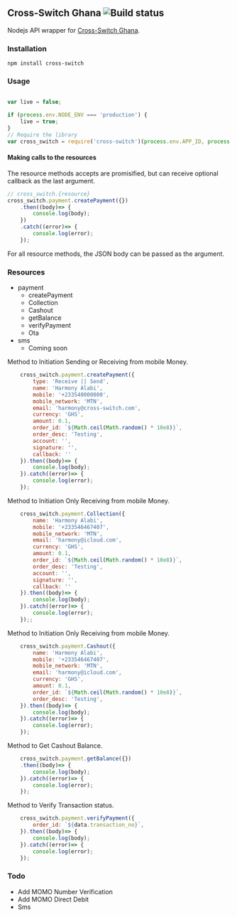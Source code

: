 ## Cross-Switch Ghana ![Build status](https://travis-ci.org/theslyone/node-cross-switch.svg?branch=master)

Nodejs API wrapper for [Cross-Switch Ghana](https://docs.cross-switch.app).

### Installation

```
npm install cross-switch
```

### Usage

```js

var live = false;

if (process.env.NODE_ENV === 'production') {
	live = true;
}
// Require the library
var cross_switch = require('cross-switch')(process.env.APP_ID, process.env.APP_KEY, live);


```

#### Making calls to the resources
The resource methods accepts are promisified, but can receive optional callback as the last argument.

```js
// cross_switch.{resource}
cross_switch.payment.createPayment({})
	.then((body)=> {
  		console.log(body);
	})
	.catch((error)=> {
		console.log(error);
	});
```



For all resource methods, the JSON body can be passed as the argument.

### Resources

- payment
  - createPayment
  - Collection
  - Cashout
  - getBalance
  - verifyPayment
  - Ota
- sms 
  - Coming soon

Method to Initiation Sending or Receiving from mobile Money.

```js
	cross_switch.payment.createPayment({
		type: 'Receive || Send',
		name: 'Harmony Alabi',
		mobile: '+233540000000',
		mobile_network: 'MTN',
		email: 'harmony@cross-switch.com',
		currency: 'GHS',
		amount: 0.1,
		order_id: `${Math.ceil(Math.random() * 10e8)}`,
		order_desc: 'Testing',
		account: '',
		signature: '',
		callback: ''
	}).then((body)=> {
		console.log(body);
	}).catch((error)=> {
		console.log(error);
	});
```

Method to Initiation Only Receiving from mobile Money.

```js
	cross_switch.payment.Collection({
		name: 'Harmony Alabi',
		mobile: '+233546467407',
		mobile_network: 'MTN',
		email: 'harmony@icloud.com',
		currency: 'GHS',
		amount: 0.1,
		order_id: `${Math.ceil(Math.random() * 10e8)}`,
		order_desc: 'Testing',
		account: '',
		signature: '',
		callback: ''
	}).then((body)=> {
		console.log(body);
	}).catch((error)=> {
		console.log(error);
	});;
```

Method to Initiation Only Receiving from mobile Money.

```js
	cross_switch.payment.Cashout({
		name: 'Harmony Alabi',
		mobile: '+233546467407',
		mobile_network: 'MTN',
		email: 'harmony@icloud.com',
		currency: 'GHS',
		amount: 0.1,
		order_id: `${Math.ceil(Math.random() * 10e8)}`,
		order_desc: 'Testing',
	}).then((body)=> {
		console.log(body);
	}).catch((error)=> {
		console.log(error);
	});
```


Method to Get Cashout Balance.

```js
	cross_switch.payment.getBalance({})
	.then((body)=> {
		console.log(body);
	}).catch((error)=> {
		console.log(error);
	});
```

Method to Verify Transaction status.

```js
	cross_switch.payment.verifyPayment({
		order_id: `${data.transaction_no}`,
	}).then((body)=> {
		console.log(body);
	}).catch((error)=> {
		console.log(error);
	});
```
  

### Todo

- Add MOMO Number Verification
- Add MOMO Direct Debit
- Sms

